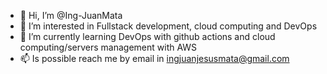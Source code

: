 - 👋 Hi, I’m @Ing-JuanMata
- 👀 I’m interested in Fullstack development, cloud computing and DevOps
- 🌱 I’m currently learning DevOps with github actions and cloud computing/servers management with AWS 
- 📫 Is possible reach me by email in ingjuanjesusmata@gmail.com
